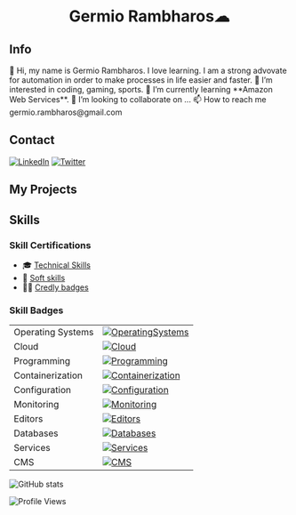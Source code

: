 <h1 align="center">Germio Rambharos☁</h1>

## Info

<p>
👋 Hi, my name is Germio Rambharos.
I love learning.
I am a strong advovate for automation in order to make processes in life easier and faster.
👀 I’m interested in coding, gaming, sports.
🌱 I’m currently learning **Amazon Web Services**.
💞️ I’m looking to collaborate on ...
📫 How to reach me germio.rambharos@gmail.com
</p>

## Contact

[![LinkedIn](https://skillicons.dev/icons?i=linkedin)](https://bit.ly/grambharos-linkedin)
[![Twitter](https://skillicons.dev/icons?i=twitter)](https://twitter.com/grambharos)

## My Projects

## Skills

### Skill Certifications

- 🎓 [Technical Skills](https://bit.ly/grambharos-ts)
- 🌟 [Soft skills](https://bit.ly/grambharos-cs)
- 👨‍🎓 [Credly badges](https://bit.ly/grambharos-credly)

### Skill Badges

|                   |                                                                                                                 |
| ----------------- | --------------------------------------------------------------------------------------------------------------- |
| Operating Systems | [![OperatingSystems](https://skillicons.dev/icons?i=linux)](https://bit.ly/grambharos-ts)                       |
| Cloud             | [![Cloud](https://skillicons.dev/icons?i=openstack,aws,gcp)](https://bit.ly/grambharos-ts)                      |
| Programming       | [![Programming](https://skillicons.dev/icons?i=bash,py,go,java,php,js,html,perl)](https://bit.ly/grambharos-ts) |
| Containerization  | [![Containerization](https://skillicons.dev/icons?i=docker,kubernetes)](https://bit.ly/grambharos-ts)           |
| Configuration     | [![Configuration](https://skillicons.dev/icons?i=ansible)](https://bit.ly/grambharos-ts)                        |
| Monitoring        | [![Monitoring](https://skillicons.dev/icons?i=grafana,prometheus)](https://bit.ly/grambharos-ts)                |
| Editors           | [![Editors](https://skillicons.dev/icons?i=vim,vscode)](https://bit.ly/grambharos-ts)                           |
| Databases         | [![Databases](https://skillicons.dev/icons?i=mysql,postgres)](https://bit.ly/grambharos-ts)                     |
| Services          | [![Services](https://skillicons.dev/icons?i=nginx)](https://bit.ly/grambharos-ts)                               |
| CMS               | [![CMS](https://skillicons.dev/icons?i=wordpress)](https://bit.ly/grambharos-ts)                                |

![GitHub stats](https://github-readme-stats.zohan.tech/api?username=grambharos&show_icons=true&theme=merko)

![Profile Views](https://komarev.com/ghpvc/?username=grambharos&color=brightgreen)
